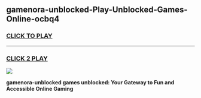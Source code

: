 
## gamenora-unblocked-Play-Unblocked-Games-Online-ocbq4
<h3>
<a href="https://premium76.site?title=gamenora-unblocked&ref=25A">CLICK TO PLAY</a></h3>
<hr>

<h3>
<a href="https://premium76.site?title=gamenora-unblocked&ref=25A">CLICK 2 PLAY</a>
  
</h3>

<a href="https://premium76.site?title=gamenora-unblocked&ref=25A"><img src="https://clearcache.store/games.png"></a>


**gamenora-unblocked games unblocked: Your Gateway to Fun and Accessible Online Gaming**
